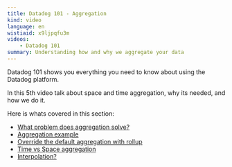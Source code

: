 ```yaml
---
title: Datadog 101 - Aggregation
kind: video
language: en
wistiaid: x9ljpqfu3m
videos:
    - Datadog 101
summary: Understanding how and why we aggregate your data
---
```


Datadog 101 shows you everything you need to know about using the Datadog platform. 

In this 5th video talk about space and time aggregation, why its needed, and how we do it. 

Here is whats covered in this section:

* [What problem does aggregation solve?](?wtime=19s)
* [Aggregation example](?wtime=94s)
* [Override the default aggregation with rollup](?wtime=162s)
* [Time vs Space aggregation](?wtime=206s)
* [Interpolation?](?wtime=281s)

